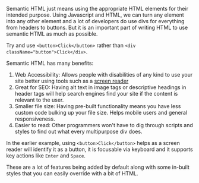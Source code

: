 Semantic HTML just means using the appropriate HTML elements for their intended purpose. Using Javascript and HTML, we can turn any element into any other element and a lot of developers do use divs for everything from headers to buttons. But it is an important part of writing HTML to use semantic HTML as much as possible.

Try and use `<button>Click</button>` rather than `<div className="button">Click</div>`.

Semantic HTML has many benefits:
  1. Web Accessibility: Allows people with disabilities of any kind to use your site better using tools such as a [screen reader](https://blog.hubspot.com/website/screen-reader-accessibility)
  2. Great for SEO: Having alt text in image tags or descriptive headings in header tags will help search engines find your site if the content is relevant to the user.
  3. Smaller file size: Having pre-built functionality means you have less custom code bulking up your file size. Helps mobile users and general responsiveness.
  4. Easier to read: Other programmers won't have to dig through scripts and styles to find out what every multipurpose div does.


In the earlier example, using `<button>Click</button>` helps as a screen reader will identify it as a button, it is focusable via keyboard and it supports key actions like `Enter` and `Space`.

These are a lot of features being added by default along with some in-built styles that you can easily override with a bit of HTML.